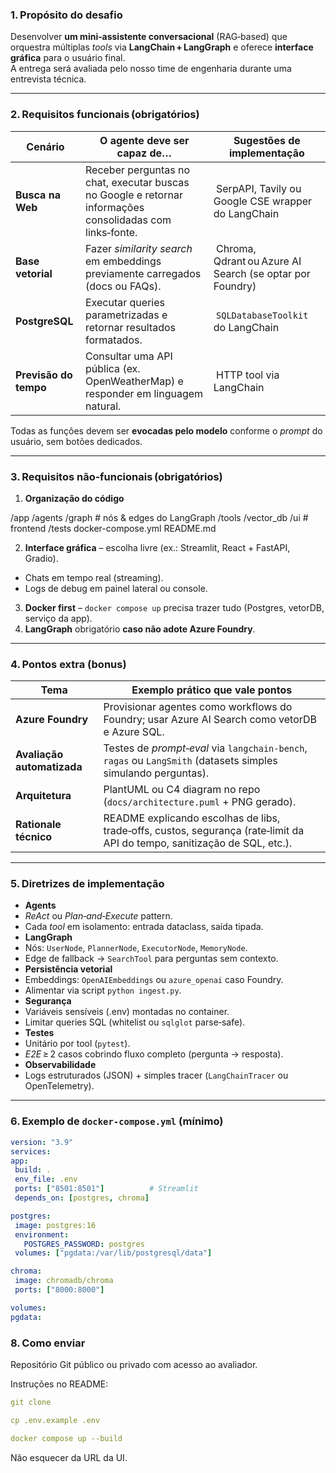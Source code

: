 ### 1. Propósito do desafio

Desenvolver **um mini‑assistente conversacional** (RAG‑based) que orquestra múltiplas _tools_ via **LangChain + LangGraph** e oferece **interface gráfica** para o usuário final.  
A entrega será avaliada pelo nosso time de engenharia durante uma entrevista técnica.

---

### 2. Requisitos funcionais (obrigatórios)

| Cenário | O agente deve ser capaz de… | Sugestões de implementação |
|---------|----------------------------|----------------------------|
| **Busca na Web** | Receber perguntas no chat, executar buscas no Google e retornar informações consolidadas com links‑fonte. | SerpAPI, Tavily ou Google CSE wrapper do LangChain |
| **Base vetorial** | Fazer _similarity search_ em embeddings previamente carregados (docs ou FAQs). | Chroma, Qdrant ou Azure AI Search (se optar por Foundry) |
| **PostgreSQL** | Executar queries parametrizadas e retornar resultados formatados. | `SQLDatabaseToolkit` do LangChain |
| **Previsão do tempo** | Consultar uma API pública (ex. OpenWeatherMap) e responder em linguagem natural. | HTTP tool via LangChain |

Todas as funções devem ser **evocadas pelo modelo** conforme o _prompt_ do usuário, sem botões dedicados.

---

### 3. Requisitos não‑funcionais (obrigatórios)

1. **Organização do código**  

/app
/agents
/graph # nós & edges do LangGraph
/tools
/vector_db
/ui # frontend
/tests
docker-compose.yml
README.md

2. **Interface gráfica** – escolha livre (ex.: Streamlit, React + FastAPI, Gradio).  
- Chats em tempo real (streaming).  
- Logs de debug em painel lateral ou console.  
3. **Docker first** – `docker compose up` precisa trazer tudo (Postgres, vetorDB, serviço da app).  
4. **LangGraph** obrigatório **caso não adote Azure Foundry**.

---

### 4. Pontos extra (bonus)

| Tema | Exemplo prático que vale pontos |
|------|---------------------------------|
| **Azure Foundry** | Provisionar agentes como workflows do Foundry; usar Azure AI Search como vetorDB e Azure SQL. |
| **Avaliação automatizada** | Testes de _prompt‑eval_ via `langchain-bench`, `ragas` ou `LangSmith` (datasets simples simulando perguntas). |
| **Arquitetura** | PlantUML ou C4 diagram no repo (`docs/architecture.puml` + PNG gerado). |
| **Rationale técnico** | README explicando escolhas de libs, trade‑offs, custos, segurança (rate‑limit da API do tempo, sanitização de SQL, etc.). |

---

### 5. Diretrizes de implementação

- **Agents**  
- _ReAct_ ou _Plan‑and‑Execute_ pattern.  
- Cada _tool_ em isolamento: entrada dataclass, saída tipada.  
- **LangGraph**  
- Nós: `UserNode`, `PlannerNode`, `ExecutorNode`, `MemoryNode`.  
- Edge de fallback → `SearchTool` para perguntas sem contexto.  
- **Persistência vetorial**  
- Embeddings: `OpenAIEmbeddings` ou `azure_openai` caso Foundry.  
- Alimentar via script `python ingest.py`.  
- **Segurança**  
- Variáveis sensíveis (.env) montadas no container.  
- Limitar queries SQL (whitelist ou `sqlglot` parse‑safe).  
- **Testes**  
- Unitário por tool (`pytest`).  
- _E2E_ ≥ 2 casos cobrindo fluxo completo (pergunta → resposta).  
- **Observabilidade**  
- Logs estruturados (JSON) + simples tracer (`LangChainTracer` ou OpenTelemetry).

---

### 6. Exemplo de `docker-compose.yml` (mínimo)

```yaml
version: "3.9"
services:
app:
 build: .
 env_file: .env
 ports: ["8501:8501"]          # Streamlit
 depends_on: [postgres, chroma]

postgres:
 image: postgres:16
 environment:
   POSTGRES_PASSWORD: postgres
 volumes: ["pgdata:/var/lib/postgresql/data"]

chroma:
 image: chromadb/chroma
 ports: ["8000:8000"]

volumes:
pgdata:

```

### 8. Como enviar
Repositório Git público ou privado com acesso ao avaliador.

Instruções no README:
```yaml
git clone

cp .env.example .env

docker compose up --build
```
Não esquecer da URL da UI.
